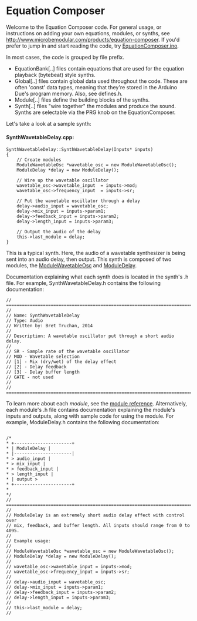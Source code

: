 Equation Composer
=================

Welcome to the Equation Composer code.  For general usage, or instructions on adding your own equations, modules, or synths, see http://www.microbemodular.com/products/equation-composer.  If you'd prefer to jump in and start reading the code, try <a href="https://github.com/clone45/EquationComposer/blob/master/EquationComposer.ino">EquationComposer.ino</a>.

In most cases, the code is grouped by file prefix.

- EquationBank[..] files contain equations that are used for the equation playback (bytebeat) style synths.
- Global[..] files contain global data used throughout the code.  These are often 'const' data types, meaning that they're stored in the Arduino Due's program memory.  Also, see defines.h.
- Module[..] files define the building blocks of the synths.
- Synth[..] files "wire together" the modules and produce the sound.  Synths are selectable via the PRG knob on the EquationComposer.
 
Let's take a look at a sample synth:

#### SynthWavetableDelay.cpp:

```
SynthWavetableDelay::SynthWavetableDelay(Inputs* inputs)
{
	// Create modules
	ModuleWavetableOsc *wavetable_osc = new ModuleWavetableOsc();
	ModuleDelay *delay = new ModuleDelay();

	// Wire up the wavetable oscillator
	wavetable_osc->wavetable_input  = inputs->mod;
	wavetable_osc->frequency_input  = inputs->sr;

	// Put the wavetable oscillator through a delay
	delay->audio_input = wavetable_osc;
	delay->mix_input = inputs->param1;
	delay->feedback_input = inputs->param2;
	delay->length_input = inputs->param3;

	// Output the audio of the delay
	this->last_module = delay;
}
```

This is a typical synth.  Here, the audio of a wavetable synthesizer is being sent into an audio delay, then output.  This synth is composed of two modules, the <a href="https://github.com/clone45/EquationComposer/blob/master/ModuleWavetableOsc.h">ModuleWavetableOsc</a> and <a href="https://github.com/clone45/EquationComposer/blob/master/ModuleDelay.h">ModuleDelay</a>.  

Documentation explaining what each synth does is located in the synth's .h file.  For example, SynthWavetableDelay.h contains the following documentation:

```
// =============================================================================
//
// Name: SynthWavetableDelay
// Type: Audio
// Written by: Bret Truchan, 2014
//
// Description: A wavetable oscillator put through a short audio delay.
//
// SR - Sample rate of the wavetable oscillator
// MOD - Wavetable selection
// [1] - Mix (dry/wet) of the delay effect
// [2] - Delay feedback
// [3] - Delay buffer length
// GATE - not used
//
// =============================================================================
````


To learn more about each *module*, see the <a href="http://www.microbemodular.com/products/equation-composer/programming/module-reference">module reference</a>. Alternatively, each module's .h file contains documentation explaining the module's inputs and outputs, along with sample code for using the module. For example, ModuleDelay.h contains the following documentation:

```

/*
* +----------------------+
* | ModuleDelay |
* |----------------------|
* > audio_input |
* > mix_input |
* > feedback_input |
* > length_input |
* | output >
* +----------------------+
*
*/
// =============================================================================
//
// ModuleDelay is an extremely short audio delay effect with control over
// mix, feedback, and buffer length. All inputs should range from 0 to 4095.
//
// Example usage:
//
// ModuleWavetableOsc *wavetable_osc = new ModuleWavetableOsc();
// ModuleDelay *delay = new ModuleDelay();
//
// wavetable_osc->wavetable_input = inputs->mod;
// wavetable_osc->frequency_input = inputs->sr;
//
// delay->audio_input = wavetable_osc;
// delay->mix_input = inputs->param1;
// delay->feedback_input = inputs->param2;
// delay->length_input = inputs->param3;
//
// this->last_module = delay;
//
```

